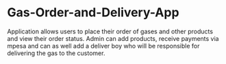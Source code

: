 # Gas-Order-and-Delivery-App
Application allows users to place their order of gases and other products and view their order status. Admin can add products, receive payments via mpesa and can as well add a deliver boy who will be responsible for delivering the gas to the customer.
